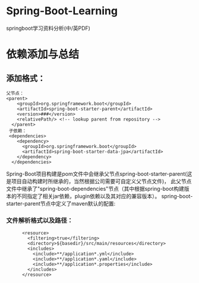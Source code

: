 # Spring-Boot-Learning
springboot学习资料分析(中/英PDF)
# 依赖添加与总结

## 添加格式：
    父节点：
    <parent>
        <groupId>org.springframework.boot</groupId>
        <artifactId>spring-boot-starter-parent</artifactId>
        <version>###</version>
        <relativePath/> <!-- lookup parent from repository -->
      </parent>
     子依赖：
     <dependencies>
        <dependency>
          <groupId>org.springframework.boot</groupId>
          <artifactId>spring-boot-starter-data-jpa</artifactId>
        </dependency>
      </dependencies>
    
Spring-Boot项目构建是pom文件中会继承父节点spring-boot-starter-parent(这是项目自动构建时所继承的，当然根据公司需要可自定义父节点文件)，
此父节点文件中继承了"spring-boot-dependencies"节点（其中根据spring-boot构建版本的不同指定了相关jar依赖，plugin依赖以及其对应的兼容版本）。
spring-boot-starter-parent节点中定义了maven默认的配置:
### 文件解析格式以及路径：
          <resource>
            <filtering>true</filtering>
            <directory>${basedir}/src/main/resources</directory>
            <includes>
              <include>**/application*.yml</include>
              <include>**/application*.yaml</include>
              <include>**/application*.properties</include>
            </includes>
          </resource>
